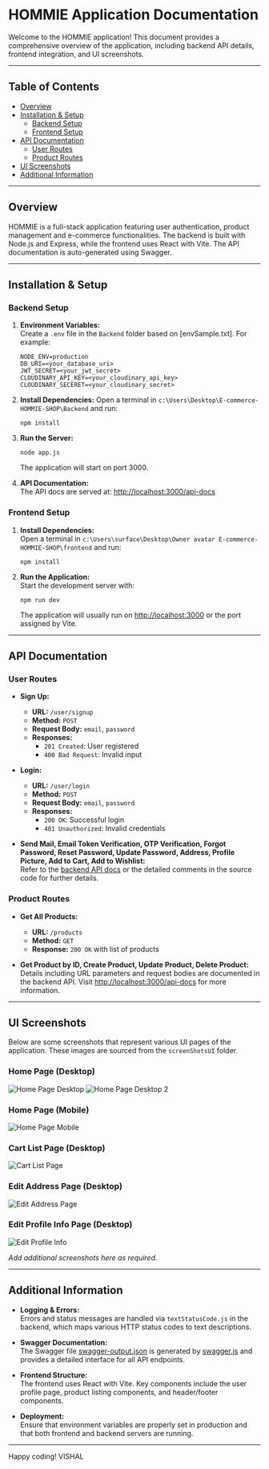 # HOMMIE Application Documentation

Welcome to the HOMMIE application! This document provides a comprehensive overview of the application, including backend API details, frontend integration, and UI screenshots.

---

## Table of Contents

- [Overview](#overview)
- [Installation & Setup](#installation--setup)
  - [Backend Setup](#backend-setup)
  - [Frontend Setup](#frontend-setup)
- [API Documentation](#api-documentation)
  - [User Routes](#user-routes)
  - [Product Routes](#product-routes)
- [UI Screenshots](#ui-screenshots)
- [Additional Information](#additional-information)

---

## Overview

HOMMIE is a full-stack application featuring user authentication, product management and e-commerce functionalities. The backend is built with Node.js and Express, while the frontend uses React with Vite. The API documentation is auto-generated using Swagger.

---

## Installation & Setup

### Backend Setup

1. **Environment Variables:**  
   Create a `.env` file in the `Backend` folder based on [envSample.txt]. For example:
   ```
   NODE_ENV=production
   DB_URI=<your_database_uri>
   JWT_SECRET=<your_jwt_secret>
   CLOUDINARY_API_KEY=<your_cloudinary_api_key>
   CLOUDINARY_SECERET=<your_cloudinary_secret>
   ```
2. **Install Dependencies:**
   Open a terminal in `c:\Users\Desktop\E-commerce-HOMMIE-SHOP\Backend` and run:
   ```
   npm install
   ```
3. **Run the Server:**
   ```
   node app.js
   ```
   The application will start on port 3000.

4. **API Documentation:**  
   The API docs are served at: [http://localhost:3000/api-docs](http://localhost:3000/api-docs)

### Frontend Setup

1. **Install Dependencies:**  
   Open a terminal in `c:\Users\surface\Desktop\Owner avatar
E-commerce-HOMMIE-SHOP\frontend` and run:
   ```
   npm install
   ```
2. **Run the Application:**  
   Start the development server with:
   ```
   npm run dev
   ```
   The application will usually run on [http://localhost:3000](http://localhost:3000) or the port assigned by Vite.

---

## API Documentation

### User Routes

- **Sign Up:**  
  - **URL:** `/user/signup`  
  - **Method:** `POST`  
  - **Request Body:** `email`, `password`  
  - **Responses:**  
    - `201 Created`: User registered  
    - `400 Bad Request`: Invalid input

- **Login:**  
  - **URL:** `/user/login`  
  - **Method:** `POST`  
  - **Request Body:** `email`, `password`  
  - **Responses:**  
    - `200 OK`: Successful login  
    - `401 Unauthorized`: Invalid credentials

- **Send Mail, Email Token Verification, OTP Verification, Forgot Password, Reset Password, Update Password, Address, Profile Picture, Add to Cart, Add to Wishlist:**  
  Refer to the [backend API docs](http://localhost:3000/api-docs) or the detailed comments in the source code for further details.

### Product Routes

- **Get All Products:**  
  - **URL:** `/products`  
  - **Method:** `GET`  
  - **Response:** `200 OK` with list of products

- **Get Product by ID, Create Product, Update Product, Delete Product:**  
  Details including URL parameters and request bodies are documented in the backend API. Visit [http://localhost:3000/api-docs](http://localhost:3000/api-docs) for more information.

---

## UI Screenshots

Below are some screenshots that represent various UI pages of the application. These images are sourced from the `screenShotsUI` folder.

### Home Page (Desktop)
![Home Page Desktop](./screenShotsUI/home-page-desktop-1.png)
![Home Page Desktop 2](./screenShotsUI/home-page-desktop-2.png)

### Home Page (Mobile)
![Home Page Mobile](./screenShotsUI/home-page-mobile-1.png)

### Cart List Page (Desktop)
![Cart List Page](./screenShotsUI/cart-list-page-desktop.png)

### Edit Address Page (Desktop)
![Edit Address Page](./screenShotsUI/edit-address-page-desktop.png)

### Edit Profile Info Page (Desktop)
![Edit Profile Info](./screenShotsUI/edit-profieinfo-page-desktop.png)

*Add additional screenshots here as required.*

---

## Additional Information

- **Logging & Errors:**  
  Errors and status messages are handled via `textStatusCode.js` in the backend, which maps various HTTP status codes to text descriptions.

- **Swagger Documentation:**  
  The Swagger file [swagger-output.json](c:\Users\surface\Desktop\E-commerce-HOMMIE-SHOP\Backend\swagger-output.json) is generated by [swagger.js](c:\Users\surface\Desktop\E-commerce-HOMMIE-SHOP\Backend\swagger.js) and provides a detailed interface for all API endpoints.

- **Frontend Structure:**  
  The frontend uses React with Vite. Key components include the user profile page, product listing components, and header/footer components.

- **Deployment:**  
  Ensure that environment variables are properly set in production and that both frontend and backend servers are running.

---

Happy coding!
VISHAL
